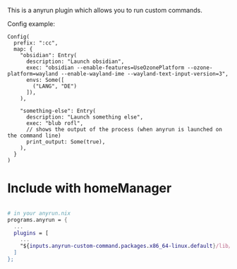 This is a anyrun plugin which allows you to run custom commands.

Config example:
```ron
Config(
  prefix: ":cc",
  map: {
    "obsidian": Entry(
      description: "Launch obsidian",
      exec: "obsidian --enable-features=UseOzonePlatform --ozone-platform=wayland --enable-wayland-ime --wayland-text-input-version=3",
      envs: Some([
        ("LANG", "DE")
      ]),
    ),

    "something-else": Entry(
      description: "Launch something else",
      exec: "blub rofl",
      // shows the output of the process (when anyrun is launched on the command line)
      print_output: Some(true),
    ),
  }
)
```

# Include with homeManager

```nix

# in your anyrun.nix
programs.anyrun = {
  ...
  plugins = [
    ...
    "${inputs.anyrun-custom-command.packages.x86_64-linux.default}/lib/libcustom_command.so"
  ]
};
  
```


